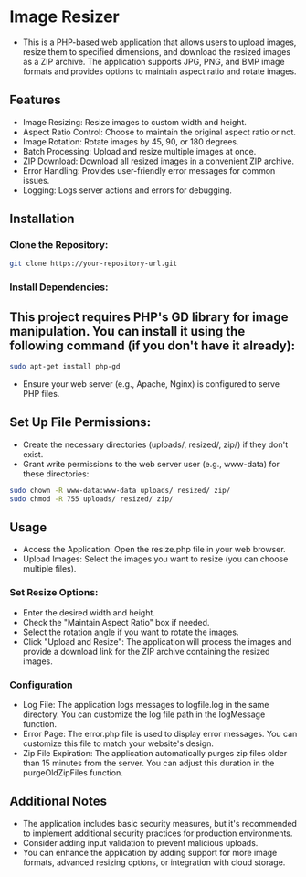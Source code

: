 # Image Resizer
- This is a PHP-based web application that allows users to upload images, resize them to specified dimensions, and download the resized images as a ZIP archive. The application supports JPG, PNG, and BMP image formats and provides options to maintain aspect ratio and rotate images.

## Features
- Image Resizing: Resize images to custom width and height.
- Aspect Ratio Control: Choose to maintain the original aspect ratio or not.
- Image Rotation: Rotate images by 45, 90, or 180 degrees.
- Batch Processing: Upload and resize multiple images at once.
- ZIP Download: Download all resized images in a convenient ZIP archive.
- Error Handling: Provides user-friendly error messages for common issues.
- Logging: Logs server actions and errors for debugging.
## Installation
### Clone the Repository:

```Bash
git clone https://your-repository-url.git
```
### Install Dependencies:

## This project requires PHP's GD library for image manipulation. You can install it using the following command (if you don't have it already):
```Bash
sudo apt-get install php-gd
```
- Ensure your web server (e.g., Apache, Nginx) is configured to serve PHP files.
## Set Up File Permissions:
- Create the necessary directories (uploads/, resized/, zip/) if they don't exist.
- Grant write permissions to the web server user (e.g., www-data) for these directories:
```Bash
sudo chown -R www-data:www-data uploads/ resized/ zip/
sudo chmod -R 755 uploads/ resized/ zip/
```
## Usage
- Access the Application: Open the resize.php file in your web browser.
- Upload Images: Select the images you want to resize (you can choose multiple files).
### Set Resize Options:
- Enter the desired width and height.
- Check the "Maintain Aspect Ratio" box if needed.
- Select the rotation angle if you want to rotate the images.
- Click "Upload and Resize": The application will process the images and provide a download link for the ZIP archive containing the resized images.
### Configuration
- Log File: The application logs messages to logfile.log in the same directory. You can customize the log file path in the logMessage function.
- Error Page: The error.php file is used to display error messages. You can customize this file to match your website's design.
- Zip File Expiration: The application automatically purges zip files older than 15 minutes from the server. You can adjust this duration in the purgeOldZipFiles function.
## Additional Notes
- The application includes basic security measures, but it's recommended to implement additional security practices for production environments.
- Consider adding input validation to prevent malicious uploads.
- You can enhance the application by adding support for more image formats, advanced resizing options, or integration with cloud storage.

